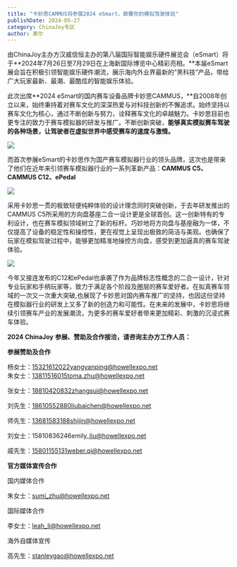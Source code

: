 ```yaml
---
title: "卡妙思CAMMUS将参展2024 eSmart，颠覆你的模拟驾驶体验"
publishDate: 2024-05-27
category: ChinaJoy专区
author: 莱尔
---
```


由ChinaJoy主办方汉威信恒主办的第八届国际智能娱乐硬件展览会（eSmart）将于**2024年7月26日至7月29日在上海新国际博览中心精彩亮相。**本届eSmart展会旨在积极引领智能娱乐硬件潮流，展示海内外业界最新的“黑科技”产品，带给广大玩家最新、最潮、最酷炫的智能娱乐体验。

此次出席**2024 eSmart的国内赛车设备品牌卡妙思CAMMUS，**自2008年创立以来，始终秉持着对赛车文化的深深热爱与对科技创新的不懈追求。始终坚持以赛车文化为核心，通过不断创新与努力，诠释赛车文化的卓越魅力。卡妙思目前也更专注的致力于赛车模拟器的研发与推广。不断创新突破，**能够真实模拟赛车驾驶的各种场景，让驾驶者在虚拟世界中感受赛车的速度与激情。**

![](https://ec-net-1251389766.cos.ap-shanghai.myqcloud.com/wp-content/uploads/2024/05/20240527160953262-1024x683.jpg)

而首次参展eSmart的卡妙思作为国产赛车模拟器行业的领头品牌，这次也是带来了他们在近年来引领赛车模拟器行业的一系列革新产品：**CAMMUS C5、CAMMUS C12、ePedal**

![](https://ec-net-1251389766.cos.ap-shanghai.myqcloud.com/wp-content/uploads/2024/05/20240527161008540-1024x682.jpg)

采用卡妙思一贯的极致轻便纯粹体验的设计理念同时突破创新，于去年研发推出的CAMMUS C5所采用的方向盘基座二合一设计更是全球首创。这一创新特有的专利设计，也在赛车模拟领域树立了新的标杆。巧妙地将方向盘与基座融为一体，不仅提高了设备的稳定性和操控性，更在视觉上呈现出极致的简洁与美观。也确保了玩家在模拟驾驶过程中，能够更加精准地操控方向盘，感受到更加逼真的赛车驾驶体验。

![](https://ec-net-1251389766.cos.ap-shanghai.myqcloud.com/wp-content/uploads/2024/05/20240527161014988-732x1024.jpg)

今年又接连发布的C12和ePedal也承袭了作为品牌标志性概念的二合一设计，针对专业玩家和手柄玩家等，致力于满足各个阶段及圈层的赛车爱好者。在拟真赛车领域的一次又一次重大突破,也展现了卡妙思对国内赛车推广的坚持，也因这份坚持在模拟器行业的研发上又多了新的创造力和可能性。在未来的发展中，卡妙思将继续引领赛车产业的发展潮流，为更多的赛车爱好者带来更加精彩、刺激的沉浸式赛车体验。

**2024 ChinaJoy** **参展、赞助及合作接洽，请咨询主办方工作人员：**

  
**参展赞助及合作**

杨女士：15321612022yangyanping@howellexpo.net  
朱女士：13811516015toma.zhu@howellexpo.net

张女士：18810420832zhangsui@howellexpo.net

刘先生：18610552880liubaichen@howellexpo.net

师先生：13681583188shijin@howellexpo.net

刘女士：15810836246emily\_liu@howellexpo.net

戚先生：15801155131weber.qi@howellexpo.net  
  

**官方媒体宣传合作**

国内媒体合作

朱女士：[sumi\_zhu@howellexpo.net](mailto:sumi_zhu@howellexpo.net)

国际媒体合作

李女士：[leah\_li@howellexpo.net](mailto:leah_li@howellexpo.net)

海外自媒体宣传

高先生：stanleygao@howellexpo.net
